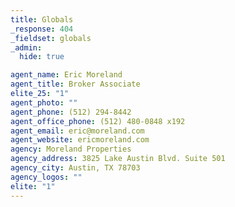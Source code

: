 ```yaml
---
title: Globals
_response: 404
_fieldset: globals
_admin:
  hide: true

agent_name: Eric Moreland
agent_title: Broker Associate
elite_25: "1"
agent_photo: ""
agent_phone: (512) 294-8442
agent_office_phone: (512) 480-0848 x192
agent_email: eric@moreland.com
agent_website: ericmoreland.com
agency: Moreland Properties
agency_address: 3825 Lake Austin Blvd. Suite 501
agency_city: Austin, TX 78703
agency_logos: ""
elite: "1"
---
```












